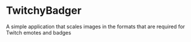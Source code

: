 # TwitchyBadger
A simple application that scales images in the formats that are required for Twitch emotes and badges
